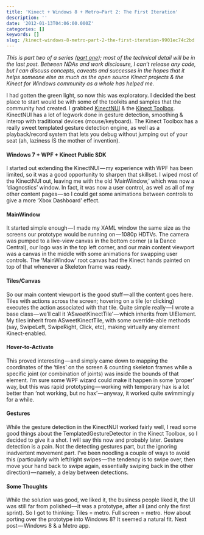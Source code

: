 ```yaml
---
title: 'Kinect + Windows 8 + Metro–Part 2: The First Iteration'
description: ''
date: '2012-01-13T04:06:00.000Z'
categories: []
keywords: []
slug: /kinect-windows-8-metro-part-2-the-first-iteration-9901ec74c2bd
---
```


_This is part two of a series (_[_part one_](http://jpd.ms/post/2012/01/12/Kinect-Windows-8-Metro%E2%80%93Part-1-The-Backstory.aspx)_); most of the technical detail will be in the last post. Between NDAs and work disclosure, I can’t release any code, but I can discuss concepts, caveats and successes in the hopes that it helps someone else as much as the open source Kinect projects & the Kinect for Windows community as a whole has helped me._

I had gotten the green light, so now this was exploratory. I decided the best place to start would be with some of the toolkits and samples that the community had created. I grabbed [KinectNUI](http://kinectnui.codeplex.com) & the [Kinect Toolbox](http://kinecttoolbox.codeplex.com/). KinectNUI has a lot of legwork done in gesture detection, smoothing & interop with traditional devices (mouse/keyboard). The Kinect Toolbox has a really sweet templated gesture detection engine, as well as a playback/record system that lets you debug without jumping out of your seat (ah, laziness IS the mother of invention).

#### Windows 7 + WPF + Kinect Public SDK

I started out extending the KinectNUI — my experience with WPF has been limited, so it was a good opportunity to sharpen that skillset. I wiped most of the KinectNUI out, leaving me with the old ‘MainWindow,’ which was now a ‘diagnostics’ window. In fact, it was now a user control, as well as all of my other content pages — so I could get some animations between controls to give a more ‘Xbox Dashboard’ effect.

#### MainWindow

It started simple enough — I made my XAML window the same size as the screens our prototype would be running on — 1080p HDTVs. The camera was pumped to a live-view canvas in the bottom corner (a la Dance Central), our logo was in the top left corner, and our main content viewport was a canvas in the middle with some animations for swapping user controls. The ‘MainWindow’ root canvas had the Kinect hands painted on top of that whenever a Skeleton frame was ready.

#### Tiles/Canvas

So our main content viewport is the good stuff — all the content goes here. Tiles with actions across the screen; hovering on a tile (or clicking) executes the action associated with that tile. Quite simple really — I wrote a base class — we’ll call it ‘ASweetKinectTile’ — which inherits from UIElement. My tiles inherit from ASweetKinectTile, with some override-able methods (say, SwipeLeft, SwipeRight, Click, etc), making virtually any element Kinect-enabled.

#### Hover-to-Activate

This proved interesting — and simply came down to mapping the coordinates of the ‘tiles’ on the screen & counting skeleton frames while a specific joint (or combination of joints) was inside the bounds of that element. I’m sure some WPF wizard could make it happen in some ‘proper’ way, but this was rapid prototyping — working with temporary hax is a lot better than ‘not working, but no hax’ — anyway, it worked quite swimmingly for a while.

#### Gestures

While the gesture detection in the KinectNUI worked fairly well, I read some good things about the TemplatedGestureDetector in the Kinect Toolbox, so I decided to give it a shot. I will say this now and probably later. Gesture detection is a pain. Not the detecting gestures part, but the ignoring inadvertent movement part. I’ve been noodling a couple of ways to avoid this (particularly with left/right swipes — the tendency is to swipe over, then move your hand back to swipe again, essentially swiping back in the other direction) — namely, a delay between detections.

#### Some Thoughts

While the solution was good, we liked it, the business people liked it, the UI was still far from polished — it was a prototype, after all (and only the first sprint). So I got to thinking: Tiles = metro. Full screen = metro. How about porting over the prototype into Windows 8? It seemed a natural fit. Next post — Windows 8 & a Metro app.

